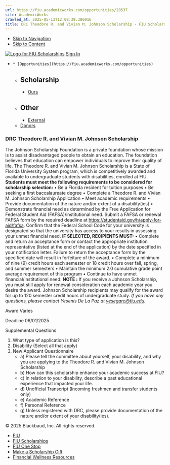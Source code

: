 ```yaml
---
url: https://fiu.academicworks.com/opportunities/20537
site: AcademicWorks
crawled_at: 2025-05-13T12:08:39.386016
title: DRC Theodore R. and Vivian M. Johnson Scholarship - FIU Scholarships
---
```


  * [Skip to Navigation](https://fiu.academicworks.com/opportunities/20537#navigation)
  * [Skip to Content](https://fiu.academicworks.com/opportunities/20537#main)

[![Logo for FIU Scholarships](https://s3.amazonaws.com/static.academicworks.com/clients/fiu/assets/images/logo.png)](http://fiu.academicworks.com) [Sign In](https://fiu.academicworks.com/users/sign_in)
  *     * [Opportunities](https://fiu.academicworks.com/opportunities)
      * ## Scholarship
        * [Ours](https://fiu.academicworks.com/opportunities)
      * ## Other
        * [External](https://fiu.academicworks.com/opportunities/external)
    * [Donors](https://fiu.academicworks.com/donors)


### DRC Theodore R. and Vivian M. Johnson Scholarship
The Johnson Scholarship Foundation is a private foundation whose mission is to assist disadvantaged people to obtain an education. The foundation believes that education can empower individuals to improve their quality of life. The Theodore R. and Vivian M. Johnson Scholarship is a State of Florida University System program, which is competitively awarded and available to undergraduate students with disabilities, enrolled at FIU.
**Students must meet the following requirements to be considered for scholarship selection:** • Be a Florida resident for tuition purposes • Be seeking a first baccalaureate degree • Complete a Theodore R. and Vivian M. Johnson Scholarship Application • Meet academic requirements • Provide documentation of the nature and/or extent of a disability(ies) • Demonstrate financial need as determined by the Free Application for Federal Student Aid (FAFSA)/institutional need. Submit a FAFSA or renewal FAFSA form by the required deadline at https://studentaid.gov/h/apply-for-aid/fafsa. Confirm that the Federal School Code for your university is designated so that the university has access to your results in assessing your unmet financial need.
**IF SELECTED, RECIPIENTS MUST:** • Complete and return an acceptance form or contact the appropriate institution representative (listed at the end of the application) by the date specified in your notification letter. Failure to return the acceptance form by the specified date will result in forfeiture of the award. • Complete a minimum of nine (9) credit hours each semester or 18 credit hours over fall, spring, and summer semesters • Maintain the minimum 2.0 cumulative grade point average requirement of this program • Continue to have unmet financial/institutional need.
**NOTE :** If you receive a Johnson Scholarship, you must still apply for renewal consideration each academic year you desire the award. Johnson Scholarship recipients may qualify for the award for up to 120 semester credit hours of undergraduate study.
_If you have any questions, please contact Yesenis De La Paz at yesegarc@fiu.edu._ 

Award
    Varies 

Deadline
    06/01/2025 

Supplemental Questions
    
  1. What type of application is this? 
  2. Disability (Select all that apply)
  3. New Applicant Questionnaire
     * a) Please tell the committee about yourself, your disability, and why you are applying to the Theodore R. and Vivian M. Johnson Scholarship
     * b) How can this scholarship enhance your academic success at FIU? 
     * c) In relation to your disability, describe a past educational experience that impacted your life. 
     * d) Unofficial Transcript (Incoming freshmen and transfer students only) 
     * e) Academic Reference
     * f) Personal Reference
     * g) Unless registered with DRC, please provide documentation of the nature and/or extent of your disability(ies). 


© 2025 Blackbaud, Inc. All rights reserved. 
  * [FIU ](http://fiu.edu/)
  * [FIU Scholarships](http://scholarships.fiu.edu)
  * [FIU One Stop](http://onestop.fiu.edu)
  * [Make a Scholarship Gift](https://give.fiu.edu/give-now/)
  * [Financial Wellness Resources](https://go.fiu.edu/iGrad)


